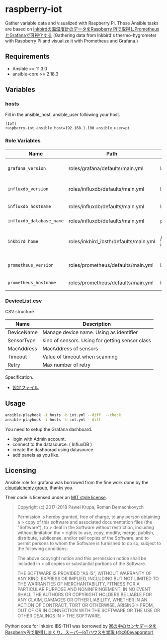 # raspberry-iot

Gather variable data and visualized with Raspberry Pi.
These Ansible tasks are based on [Inkbirdの温湿度計のデータをRaspberry Piで取得しPrometheusとGrafanaで可視化する](https://qiita.com/revsystem/items/4097d0ff447913e2675a)
(Gathering data from Inkbird's thermo-hygrometer with Raspberry Pi and visualize it with Prometheus and Grafana.)

## Requirements

- Ansible >= 11.3.0
- ansible-core >= 2.18.3

## Variables

### hosts

Fill in the ansible_host, ansible_user following your host.

```script:hosts
[IoT]
raspberry-iot ansible_host=192.168.1.100 ansible_user=pi
```

### Role Variables

| Name           | Path          | Default Value | Description          |
| -------------- | ------------- |-------------- |--------------------- |
| `grafana_version` | roles/grafana/defaults/main.yml | latest | Grafana package version |
| `influxdb_version` | roles/influxdb/defaults/main.yml | latest | Influxdb package version |
| `influxdb_hostname` | roles/influxdb/defaults/main.yml | localhost | Influxdb Hostname |
| `influxdb_database_name` | roles/influxdb/defaults/main.yml | prometheus | Influxdb DB name |
| `inkbird_home` | roles/inkbird_ibsth/defaults/main.yml | /home/pi/raspberry-inkbird_ibsth | Path to Inkbird home directory |
| `prometheus_version` | roles/prometheus/defaults/main.yml | latest| Prometheus package version |
| `prometheus_hostname` | roles/prometheus/defaults/main.yml | localhost | Prometheus Host name |

### DeviceList.csv

CSV structure

| Name           | Description          |
| -------------- |--------------------- |
| DeviceName | Manage device name. Using as identifier |
| SensorType | kind of sensors. Using for getting sensor class |
| MacAddress | MacAddress of sensors |
| Timeout | Value of timeout when scanning |
| Retry | Max number of retry |

Specification.

- [設定ファイル](https://qiita.com/c60evaporator/items/283d0569eba58830f86e#%E8%A8%AD%E5%AE%9A%E3%83%95%E3%82%A1%E3%82%A4%E3%83%AB)

## Usage

```bash
ansible-playbook -i hosts -b iot.yml --diff  --check
ansible-playbook -i hosts -b iot.yml --diff
```

You need to setup the Grafana dashboard.

- login with Admin account.
- connect to the datasource. ( InfluxDB )
- create the dashborad using datasource.
- add panels as you like.

## Licensing

Ansible role for grafana was borrowed from the fine work done by the [cloudalchemy group](https://github.com/cloudalchemy/ansible-grafana), thanks you.

Their code is licensed under an [MIT style license](https://github.com/cloudalchemy/ansible-grafana/blob/master/LICENSE).

> Copyright (c) 2017-2018 Pawel Krupa, Roman Demachkovych
>
> Permission is hereby granted, free of charge, to any person obtaining a > copy
> of this software and associated documentation files (the "Software"), to > deal
> in the Software without restriction, including without limitation the > rights
> to use, copy, modify, merge, publish, distribute, sublicense, and/or sell
> copies of the Software, and to permit persons to whom the Software is
> furnished to do so, subject to the following conditions:
>
> The above copyright notice and this permission notice shall be included in > all
> copies or substantial portions of the Software.
>
> THE SOFTWARE IS PROVIDED "AS IS", WITHOUT WARRANTY OF ANY KIND, EXPRESS OR
> IMPLIED, INCLUDING BUT NOT LIMITED TO THE WARRANTIES OF MERCHANTABILITY,
> FITNESS FOR A PARTICULAR PURPOSE AND NONINFRINGEMENT. IN NO EVENT SHALL THE
> AUTHORS OR COPYRIGHT HOLDERS BE LIABLE FOR ANY CLAIM, DAMAGES OR OTHER
> LIABILITY, WHETHER IN AN ACTION OF CONTRACT, TORT OR OTHERWISE, ARISING > FROM,
> OUT OF OR IN CONNECTION WITH THE SOFTWARE OR THE USE OR OTHER DEALINGS IN > THE
> SOFTWARE.

Python code for Inkbird IBS-TH1 was borrowed by [家の中のセンサデータをRaspberryPiで取得しまくり、スーパーIoTハウスを実現 (@c60evaporator)](https://qiita.com/c60evaporator/items/283d0569eba58830f86e)
